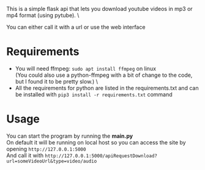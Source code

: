 This is a simple flask api that lets you download youtube videos in mp3 or mp4 format (using pytube). \

You can either call it with a url or use the web interface

# Requirements

- You will need ffmpeg: `sudo apt install ffmpeg` on linux\
     (You could also use a python-ffmpeg with a bit of change to the code, but I found it to be pretty slow.) \
- All the requirements for python are listed in the requirements.txt and can be installed with `pip3 install -r requirements.txt` command


# Usage

You can start the program by running the **main.py** \
On default it will be running on local host so you can access the site by opening `http://127.0.0.1:5000` \
And call it with `http://127.0.0.1:5000/apiRequestDownload?url=someVideoUrl&type=video/audio`


